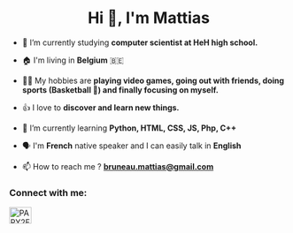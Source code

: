<h1 align="center">Hi 👋, I'm Mattias</h1>

- 🔭 I’m currently studying **computer scientist at HeH high school.**

- 🏠 I'm living in **Belgium** 🇧🇪

- 🧗‍♂️ My hobbies are **playing video games, going out with friends, doing sports (Basketball 🏀) and finally focusing on myself.**

- 👍 I love to **discover and learn new things.**

- 🌱 I’m currently learning **Python, HTML, CSS, JS, Php, C++**

- 🗣️ I'm **French** native speaker and I can easily talk in **English**

- 📫 How to reach me ? 
 **bruneau.mattias@gmail.com**

<h3 align="left">Connect with me:</h3>
<p align="left">
<a href="https://discord.gg/abatartufum1" target="blank"><img align="center" src="https://raw.githubusercontent.com/rahuldkjain/github-profile-readme-generator/master/src/images/icons/Social/discord.svg" alt="PAPY2FAST#2222" height="30" width="40" /></a>
</p>

